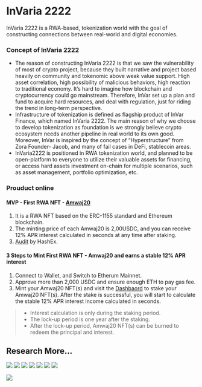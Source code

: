# InVaria 2222
InVaria 2222 is a RWA-based, tokenization world with the goal of constructing connections between real-world and digital economies. 


### Concept of InVaria 2222 
- The reason of constructing InVaria 2222 is that we saw the vulnerability of most of crypto project, because they built narrative and project based heavily on community and tokenomic above weak value support. High asset correlation, high possibility of malicious behaviors, high reaction to traditional economy. It’s hard to imagine how blockchain and cryptocurrency could go mainstream. Therefore, InVar set up a plan and fund to acquire hard resources, and deal with regulation, just for riding the trend in long-term perspective. 
- Infrastructure of tokenization is defined as flagship product of InVar Finance, which named InVaria 2222. The main reason of why we choose to develop tokenization as foundation is we strongly believe crypto ecosystem needs another pipeline in real world to its own good. Moreover, InVar is inspired by the concept of “Hyperstructure” from Zora Founder- Jacob, and many of fail cases in DeFi, stablecoin areas.
- InVaria2222 is positioned in RWA tokenization world, and planned to be open-platform to everyone to utilize their valuable assets for financing, or access hard assets investment on-chain for multiple scenarios, such as asset management, portfolio optimization, etc.



### Prouduct online
#### MVP - First RWA NFT - [Amwaj20](https://app.invar.finance/tw/propertyinfo)
1. It is a RWA NFT based on the ERC-1155 standard and Ethereum blockchain. 
2. The minting price of each Amwaj20 is 2,00USDC, and you can receive 12% APR interest calculated in seconds at any time after staking.
3. [Audit](https://github.com/HashEx/public_audits/blob/master/InVaria2222/InVaria2222.pdf) by HashEx.


#### 3 Steps to Mint First RWA NFT -  Amwaj20 and earns a stable 12% APR interest
1. Connect to Wallet, and Switch to Etherum Mainnet.
2. Approve more than 2,000 USDC and ensure enough ETH to pay gas fee.
3. Mint your Amwaj20 NFT(s) and visit the [Dashbaord](https://app.invar.finance/dashboard) to stake your Amwaj20 NFT(s). After the stake is successful, you will start to calculate the stable 12% APR interest income calculated in seconds.
> - Interest calculation is only during the staking period. 
> - The lock-up period is one year after the staking.
> - After the lock-up period, Amwaj20 NFT(s) can be burned to redeem the principal and interest.





## Research More...
[<img src="https://img.shields.io/badge/INVAR FINANCE-6D8299?style=for-the-badge&logo=&logoColor=white">](https://invar.finance/)
[<img src="https://img.shields.io/badge/INVARIA 2222-CAB8FF?style=for-the-badge&logo=&logoColor=white">](https://app.invar.finance/invaria2222)
[<img src="https://img.shields.io/badge/Twitter-1DA1F2?style=for-the-badge&logo=twitter&logoColor=white">](https://twitter.com/InVarFinance)
[<img src="https://img.shields.io/badge/Discord-5865F2?style=for-the-badge&logo=discord&logoColor=white">](https://discord.com/invite/BrzPWYut4p)
[<img src="https://img.shields.io/badge/YouTube-FF0000?style=for-the-badge&logo=youtube&logoColor=white">](https://www.youtube.com/channel/UCE6nLXvFjITq0IAsXipnkqQ)
[<img src="https://img.shields.io/badge/Medium-12100E?style=for-the-badge&logo=medium&logoColor=white">](https://medium.com/@invar.finance)
[<img src="https://img.shields.io/badge/linktree-39E09B?style=for-the-badge&logo=linktree&logoColor=white">](https://linktr.ee/invarfinance)


[<img src="https://img.shields.io/static/v1?label=All Supported by &message=PivoTerra&color=FBCB0A">](https://pivoterra.notion.site/) 
